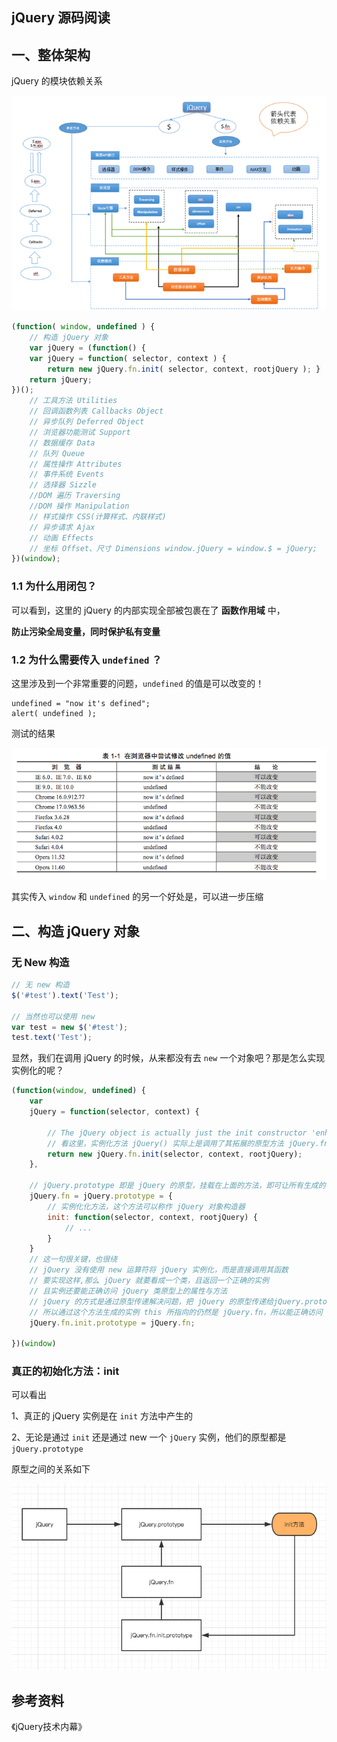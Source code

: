 ## jQuery 源码阅读


## 一、整体架构

jQuery 的模块依赖关系

![1](./img/1.jpg)


```js
(function( window, undefined ) {
    // 构造 jQuery 对象
    var jQuery = (function() {
    var jQuery = function( selector, context ) {
        return new jQuery.fn.init( selector, context, rootjQuery ); }
    return jQuery;
})();
    // 工具方法 Utilities
    // 回调函数列表 Callbacks Object
    // 异步队列 Deferred Object
    // 浏览器功能测试 Support
    // 数据缓存 Data
    // 队列 Queue
    // 属性操作 Attributes
    // 事件系统 Events
    // 选择器 Sizzle
    //DOM 遍历 Traversing
    //DOM 操作 Manipulation
    // 样式操作 CSS(计算样式、内联样式)
    // 异步请求 Ajax
    // 动画 Effects
    // 坐标 Offset、尺寸 Dimensions window.jQuery = window.$ = jQuery;
})(window);
```

### 1.1 为什么用闭包？

可以看到，这里的 jQuery 的内部实现全部被包裹在了 **函数作用域** 中，

**防止污染全局变量，同时保护私有变量**

### 1.2 为什么需要传入 `undefined` ？

这里涉及到一个非常重要的问题，`undefined` 的值是可以改变的！

```
undefined = "now it's defined";
alert( undefined );
```

测试的结果

![2](/img/2.png)

其实传入 `window` 和 `undefined` 的另一个好处是，可以进一步压缩

## 二、构造 jQuery 对象

### 无 New 构造

```js
// 无 new 构造
$('#test').text('Test');

// 当然也可以使用 new
var test = new $('#test');
test.text('Test');
```

显然，我们在调用 jQuery 的时候，从来都没有去 `new` 一个对象吧？那是怎么实现实例化的呢？

```js
(function(window, undefined) {
    var
    jQuery = function(selector, context) {

        // The jQuery object is actually just the init constructor 'enhanced'
        // 看这里，实例化方法 jQuery() 实际上是调用了其拓展的原型方法 jQuery.fn.init
        return new jQuery.fn.init(selector, context, rootjQuery);
    },

    // jQuery.prototype 即是 jQuery 的原型，挂载在上面的方法，即可让所有生成的 jQuery 对象使用
    jQuery.fn = jQuery.prototype = {
        // 实例化化方法，这个方法可以称作 jQuery 对象构造器
        init: function(selector, context, rootjQuery) {
            // ...
        }
    }
    // 这一句很关键，也很绕
    // jQuery 没有使用 new 运算符将 jQuery 实例化，而是直接调用其函数
    // 要实现这样,那么 jQuery 就要看成一个类，且返回一个正确的实例
    // 且实例还要能正确访问 jQuery 类原型上的属性与方法
    // jQuery 的方式是通过原型传递解决问题，把 jQuery 的原型传递给jQuery.prototype.init.prototype
    // 所以通过这个方法生成的实例 this 所指向的仍然是 jQuery.fn，所以能正确访问 jQuery 类原型上的属性与方法
    jQuery.fn.init.prototype = jQuery.fn;

})(window)
```

### 真正的初始化方法：init

可以看出

1、真正的 jQuery 实例是在 `init` 方法中产生的

2、无论是通过 `init` 还是通过 new 一个 `jQuery` 实例，他们的原型都是 `jQuery.prototype`


原型之间的关系如下

![3](./img/3.png)

## 参考资料

《jQuery技术内幕》

